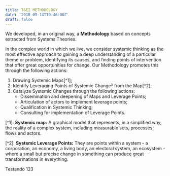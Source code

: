 ```yaml
---
title: T&EI METHODOLOGY
date: '2018-09-14T10:46:00Z'
draft: false
---
```

We developed, in an original way, a **Methodology** based on concepts extracted from Systems Theories.

In the complex world in which we live, we consider systemic thinking as the most effective approach to gaining a deep understanding of a particular theme or problem, identifying its causes, and finding points of intervention that offer great opportunities for change. Our Methodology promotes this through the following actions:

1. Drawing Systemic Maps\[^1];
2. Identify Leveraging Points of Systemic Change² from the Map\[^2];
3. Catalyze Systemic Changes through the following actions:
   * Dissemination and deepening of Maps and Leverage Points;
   * Articulation of actors to implement leverage points;
   * Qualification in Systemic Thinking;
   * Consulting for implementation of Leverage Points.

\[^1]: **Systemic map:** A graphical model that represents, in a simplified way, the reality of a complex system, including measurable sets, processes, flows and actors.

\[^2]: **Systemic Leverage Points:** They are points within a system - a corporation, an economy, a living body, an electoral system, an ecosystem - where a small but precise change in something can produce great transformations in everything.

Testando 123

